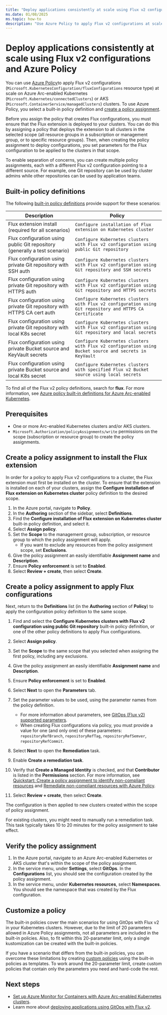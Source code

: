 ```yaml
---
title: "Deploy applications consistently at scale using Flux v2 configurations and Azure Policy"
ms.date: 01/08/2025
ms.topic: how-to
description: "Use Azure Policy to apply Flux v2 configurations at scale on Azure Arc-enabled Kubernetes or AKS clusters."
---
```


# Deploy applications consistently at scale using Flux v2 configurations and Azure Policy

You can use [Azure Policy](/azure/governance/policy/)to apply Flux v2 configurations (`Microsoft.KubernetesConfiguration/fluxConfigurations` resource type) at scale on Azure Arc-enabled Kubernetes (`Microsoft.Kubernetes/connectedClusters`) or AKS (`Microsoft.ContainerService/managedClusters`) clusters. To use Azure Policy, you select a built-in policy definition and [create a policy assignment](/azure/governance/policy/tutorials/create-and-manage).

Before you assign the policy that creates Flux configurations, you must ensure that the Flux extension is deployed to your clusters. You can do this by assigning a policy that deploys the extension to all clusters in the selected scope (all resource groups in a subscription or management group, or to specific resource groups). Then, when creating the policy assignment to deploy configurations, you set parameters for the Flux configuration to be applied to the clusters in that scope.

To enable separation of concerns, you can create multiple policy assignments, each with a different Flux v2 configuration pointing to a different source. For example, one Git repository can be used by cluster admins while other repositories can be used by application teams.

## Built-in policy definitions

The following [built-in policy definitions](policy-reference.md) provide support for these scenarios:

|Description  |Policy  |
|---------|---------|
|Flux extension install (required for all scenarios)     |  `Configure installation of Flux extension on Kubernetes cluster`       |
|Flux configuration using public Git repository (generally a test scenario)     | `Configure Kubernetes clusters with Flux v2 configuration using public Git repository`        |
|Flux configuration using private Git repository with SSH auth     | `Configure Kubernetes clusters with Flux v2 configuration using Git repository and SSH secrets`        |
|Flux configuration using private Git repository with HTTPS auth     | `Configure Kubernetes clusters with Flux v2 configuration using Git repository and HTTPS secrets`        |
|Flux configuration using private Git repository with HTTPS CA cert auth     | `Configure Kubernetes clusters with Flux v2 configuration using Git repository and HTTPS CA Certificate`        |
|Flux configuration using private Git repository with local K8s secret     |  `Configure Kubernetes clusters with Flux v2 configuration using Git repository and local secrets`       |
|Flux configuration using private Bucket source and KeyVault secrets     | `Configure Kubernetes clusters with Flux v2 configuration using Bucket source and secrets in KeyVault`      |
|Flux configuration using private Bucket source and local K8s secret     | `Configure Kubernetes clusters with specified Flux v2 Bucket source using local secrets`        |

To find all of the Flux v2 policy definitions, search for **flux**. For more information, see [Azure policy built-in definitions for Azure Arc-enabled Kubernetes](policy-reference.md).

## Prerequisites

* One or more Arc-enabled Kubernetes clusters and/or AKS clusters.
* `Microsoft.Authorization/policyAssignments/write` permissions on the scope (subscription or resource group) to create the policy assignments.

## Create a policy assignment to install the Flux extension

In order for a policy to apply Flux v2 configurations to a cluster, the Flux extension must first be installed on the cluster. To ensure that the extension is installed on each of your clusters, assign the **Configure installation of Flux extension on Kubernetes cluster** policy definition to the desired scope.

1. In the Azure portal, navigate to **Policy**.
1. In the **Authoring** section of the sidebar, select **Definitions**.
1. Find the **Configure installation of Flux extension on Kubernetes cluster** built-in policy definition, and select it.
1. Select **Assign policy**.
1. Set the **Scope** to the management group, subscription, or resource group to which the policy assignment will apply.
    * If you want to exclude any resources from the policy assignment scope, set **Exclusions**.
1. Give the policy assignment an easily identifiable **Assignment name** and **Description**.
1. Ensure **Policy enforcement** is set to **Enabled**.
1. Select **Review + create**, then select **Create**.

## Create a policy assignment to apply Flux configurations

Next, return to the **Definitions** list (in the **Authoring** section of **Policy**) to apply the configuration policy definition to the same scope.

1. Find and select the **Configure Kubernetes clusters with Flux v2 configuration using public Git repository** built-in policy definition, or one of the other policy definitions to apply Flux configurations.
1. Select **Assign policy**.
1. Set the **Scope** to the same scope that you selected when assigning the first policy, including any exclusions.
1. Give the policy assignment an easily identifiable **Assignment name** and **Description**.
1. Ensure **Policy enforcement** is set to **Enabled**.
1. Select **Next** to open the **Parameters** tab.
1. Set the parameter values to be used, using the parameter names from the policy definition.
    * For more information about parameters, see [GitOps (Flux v2) supported parameters](./gitops-flux2-parameters.md).
    * When creating Flux configurations via policy, you must provide a value for one (and only one) of these parameters: `repositoryRefBranch`, `repositoryRefTag`, `repositoryRefSemver`, `repositoryRefCommit`.
1. Select **Next** to open the **Remediation** task.
1. Enable **Create a remediation task**.
1. Verify that **Create a Managed Identity** is checked, and that **Contributor** is listed in the **Permissions** section. For more information, see [Quickstart: Create a policy assignment to identify non-compliant resources](/azure/governance/policy/assign-policy-portal) and [Remediate non-compliant resources with Azure Policy](/azure/governance/policy/how-to/remediate-resources).

1. Select **Review + create**, then select **Create**.

The configuration is then applied to new clusters created within the scope of policy assignment.

For existing clusters, you might need to manually run a remediation task. This task typically takes 10 to 20 minutes for the policy assignment to take effect.

## Verify the policy assignment

1. In the Azure portal, navigate to an Azure Arc-enabled Kubernetes or AKS cluster that's within the scope of the policy assignment.
1. In the service menu, under **Settings**, select **GitOps**. In the **Configurations** list, you should see the configuration created by the policy assignment.
1. In the service menu, under **Kubernetes resources**, select **Namespaces**. You should see the namespace that was created by the Flux configuration.

## Customize a policy

The built-in policies cover the main scenarios for using GitOps with Flux v2 in your Kubernetes clusters. However, due to the limit of 20 parameters allowed in Azure Policy assignments, not all parameters are included in the built-in policies. Also, to fit within this 20-parameter limit, only a single kustomization can be created with the built-in policies.  

If you have a scenario that differs from the built-in policies, you can overcome these limitations by creating [custom policies](/azure/governance/policy/tutorials/create-custom-policy-definition) using the built-in policies as templates. To work around the 20-parameter limit, create custom policies that contain only the parameters you need and hard-code the rest.

## Next steps

* [Set up Azure Monitor for Containers with Azure Arc-enabled Kubernetes clusters](/azure/azure-monitor/containers/container-insights-enable-arc-enabled-clusters).
* Learn more about [deploying applications using GitOps with Flux v2](tutorial-use-gitops-flux2.md).

